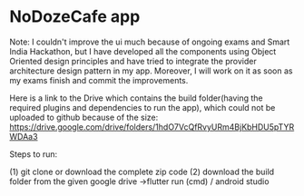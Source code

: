 # NoDozeCafe app

Note: I couldn't improve the ui much because of ongoing exams and Smart India Hackathon, but I have developed all the components using Object Oriented design principles and have tried to integrate the provider architecture design pattern in my app. Moreover, I will work on it as soon as my exams finish and commit the improvements.

Here is a link to the Drive which contains the build folder(having the required plugins and dependencies to run the app), which could not be uploaded to github because of the size:
https://drive.google.com/drive/folders/1hdO7VcQfRvyURm4BjKbHDU5pTYRWDAa3

Steps to run:

(1) git clone or download the complete zip code
(2) download the build folder from the given google drive
->flutter run (cmd) / android studio 

